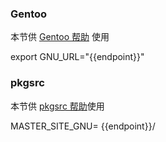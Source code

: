 ### Gentoo

本节供 [Gentoo 帮助](../gentoo/) 使用

<tmpl z-lang="bash">
export GNU_URL="{{endpoint}}"
</tmpl>

### pkgsrc

本节供 [pkgsrc 帮助](../pkgsrc/)使用

<tmpl>
MASTER_SITE_GNU= {{endpoint}}/
</tmpl>
